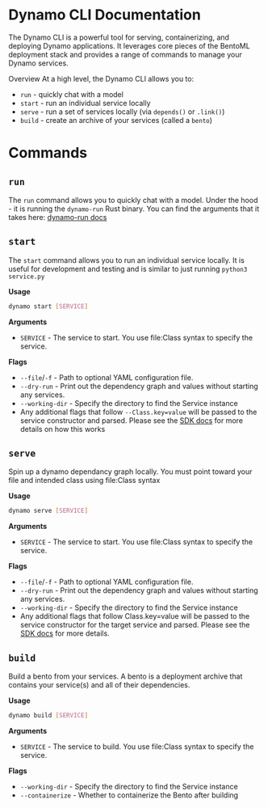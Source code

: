 # Dynamo CLI Documentation
The Dynamo CLI is a powerful tool for serving, containerizing, and deploying Dynamo applications. It leverages core pieces of the BentoML deployment stack and provides a range of commands to manage your Dynamo services.

Overview
At a high level, the Dynamo CLI allows you to:
- `run` - quickly chat with a model 
- `start` - run an individual service locally
- `serve` - run a set of services locally (via `depends()` or `.link()`)
- `build` - create an archive of your services (called a `bento`)

# Commands

## `run`

The `run` command allows you to quickly chat with a model. Under the hood - it is running the `dynamo-run` Rust binary. You can find the arguments that it takes here: [dynamo-run docs](../../../../../launch/README.md)

## `start`

The `start` command allows you to run an individual service locally. It is useful for development and testing and is similar to just running `python3 service.py`

**Usage**
```bash
dynamo start [SERVICE]
```

**Arguments**
- `SERVICE` - The service to start. You use file:Class syntax to specify the service.

**Flags**
- `--file`/`-f` - Path to optional YAML configuration file.
- `--dry-run` - Print out the dependency graph and values without starting any services.
- `--working-dir` - Specify the directory to find the Service instance
- Any additional flags that follow `--Class.key=value` will be passed to the service constructor and parsed. Please see the [SDK docs](../sdk/README.md) for more details on how this works

## `serve`

Spin up a dynamo dependancy graph locally. You must point toward your file and intended class using file:Class syntax

**Usage**
```bash
dynamo serve [SERVICE]
```

**Arguments**
- `SERVICE` - The service to start. You use file:Class syntax to specify the service.

**Flags**
- `--file`/`-f` - Path to optional YAML configuration file.
- `--dry-run` - Print out the dependency graph and values without starting any services.
- `--working-dir` - Specify the directory to find the Service instance
- Any additional flags that follow Class.key=value will be passed to the service constructor for the target service and parsed. Please see the [SDK docs](../sdk/README.md) for more details.

## `build`

Build a bento from your services. A bento is a deployment archive that contains your service(s) and all of their dependencies.

**Usage**
```bash
dynamo build [SERVICE]
```

**Arguments**
- `SERVICE` - The service to build. You use file:Class syntax to specify the service.

**Flags**
- `--working-dir` - Specify the directory to find the Service instance
- `--containerize` - Whether to containerize the Bento after building
